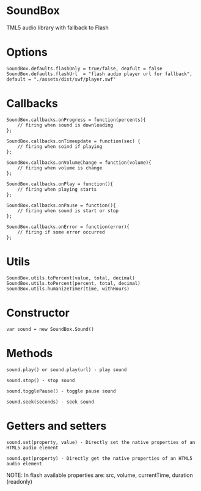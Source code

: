 SoundBox
========

TML5 audio library with fallback to Flash

Options
=======


	SoundBox.defaults.flashOnly = true/false, deafult = false
	SoundBox.defaults.flashUrl 	= "flash audio player url for fallback", default = "./assets/dist/swf/player.swf"


Callbacks
=========
	SoundBox.callbacks.onProgress = function(percents){
		// firing when sound is downloading
	};
	
	SoundBox.callbacks.onTimeupdate = function(sec) {
		// firing when soind if playing
	};
	
	SoundBox.callbacks.onVolumeChange = function(volume){
		// firing when volume is change
	};
	
	SoundBox.callbacks.onPlay = function(){
		// firing when playing starts
	};
	
	SoundBox.callbacks.onPause = function(){
		// firing when sound is start or stop
	};
	
	SoundBox.callbacks.onError = function(error){
		// firing if some error occurred 
	};

Utils
=====

	SoundBox.utils.toPercent(value, total, decimal)
	SoundBox.utils.toPercent(percent, total, decimal)
	SoundBox.utils.humanizeTimer(time, withHours)

Constructor
===========
	var sound = new SoundBox.Sound()

Methods
=======

	sound.play() or sound.play(url) - play sound
	
	sound.stop() - stop sound
	
	sound.togglePause() - toggle pause sound
	
	sound.seek(seconds) - seek sound

Getters and setters
===================

	sound.set(property, value) - Directly set the native properties of an HTML5 audio element
	
	sound.get(property) - Directly get the native properties of an HTML5 audio element

NOTE:
	In flash available properties are:
	src, volume, currentTime, duration (readonly)




